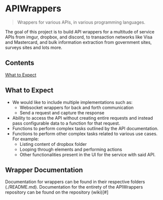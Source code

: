 # APIWrappers
> Wrappers for various APIs, in various programming languages.

The goal of this project is to build API wrappers for
a multitude of service APIs from imgur, dropbox, and discord,
to transaction networks like Visa and Mastercard, and bulk 
information extraction from government sites, surveys
sites and lots more.

## Contents

[What to Expect](#what-to-expect)

## What to Expect

* We would like to include multiple implementations such as:
    * Websocket wrappers for back and forth communication
    * Send a request and capture the response
* Ability to access the API without creating entire requests
and instead pass configurable data to a function for that
request.
* Functions to perform complex tasks outlined by the API
documentation.
* Functions to perform other complex tasks related to
various use cases. For example:
    * Listing content of dropbox folder
    * Looping through elements and performing actions
    * Other functionalities present in the UI for the
service with said API.

## Wrapper Documentation

Documentation for wrappers can be found in their
respective folders (./README.md). Documentation for
the entirety of the APIWrappers repository can be found
on the repository (wiki)[#]


